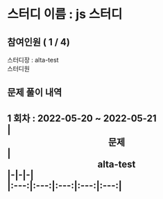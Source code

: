 # 스터디 이름 : js 스터디   
## 참여인원 ( 1 / 4)   
스터디장 : alta-test   
스터디원    
## 문제 풀이 내역   
1 회차 : 2022-05-20 ~ 2022-05-21   
|<center>문제</center>|<center>alta-test</center>|-|-|-|   
|:---:|:---:|:---:|:---:|:---:|   
---   
